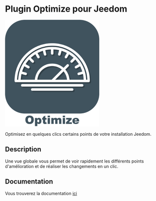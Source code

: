 # Plugin Optimize pour Jeedom

<img src="docs/images/Optimize_icon.png" />

Optimisez en quelques clics certains points de votre installation Jeedom. 

## Description

Une vue globale vous permet de voir rapidement les différents points d'amélioration et de réaliser les changements en un clic.

## Documentation

Vous trouverez la documentation [ici](https://github.com/Jeedom-Plugins-Extra/plugin-Optimize/blob/master/docs/fr_FR/index.md)

